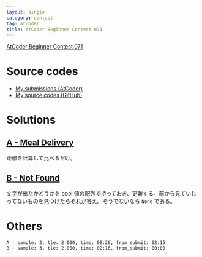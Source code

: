 ```yaml
---
layout: single
category: contest
tag: atcoder
title: AtCoder Beginner Contest 071
---
```


[AtCoder Beginner Contest 071](https://atcoder.jp/contests/abc071)

# Source codes

- [My submissions (AtCoder)](https://atcoder.jp/contests/abc071/submissions?f.User=kazunetakahashi)
- [My source codes (GitHub)](https://github.com/kazunetakahashi/atcoder/tree/master/2017/1106_ABC071)

# Solutions

## [A - Meal Delivery](https://atcoder.jp/contests/abc071/tasks/abc071_a)

距離を計算して比べるだけ。

## [B - Not Found](https://atcoder.jp/contests/abc071/tasks/abc071_b)

文字が出たかどうかを bool 値の配列で持っておき、更新する。前から見ていじってないものを見つけたらそれが答え。そうでないなら `None` である。

# Others

```
A - sample: 2, tle: 2.000, time: 00:26, from_submit: 02:15
B - sample: 3, tle: 2.000, time: 02:16, from_submit: 00:00
```

